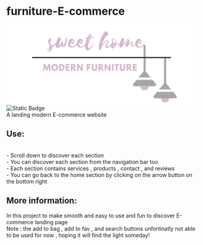 # furniture-E-commerce
<img src="./imgs/logo.png">
<br>
<img alt="Static Badge" src="https://img.shields.io/badge/sweet--home-%23877b88">
<br>
A landing modern E-commerce website 
<BR>
<h2> Use:</h2>
<br>
- Scroll down to discover each section 
<br>
- You can discover each section from the navigation bar too 
<br>
- Each section contains services , products , contact , and reviews 
<br>
- You can go back to the home section by clicking on the arrow button on the bottom right
<br>
<h2> More information:</h2>
In this project to make smooth and easy to use  and fun to discover E-commerce landing page <br> Note : the add to bag , add to fav , and search buttons unfortinatly not able to be used for now , hoping it will find the light someday!
